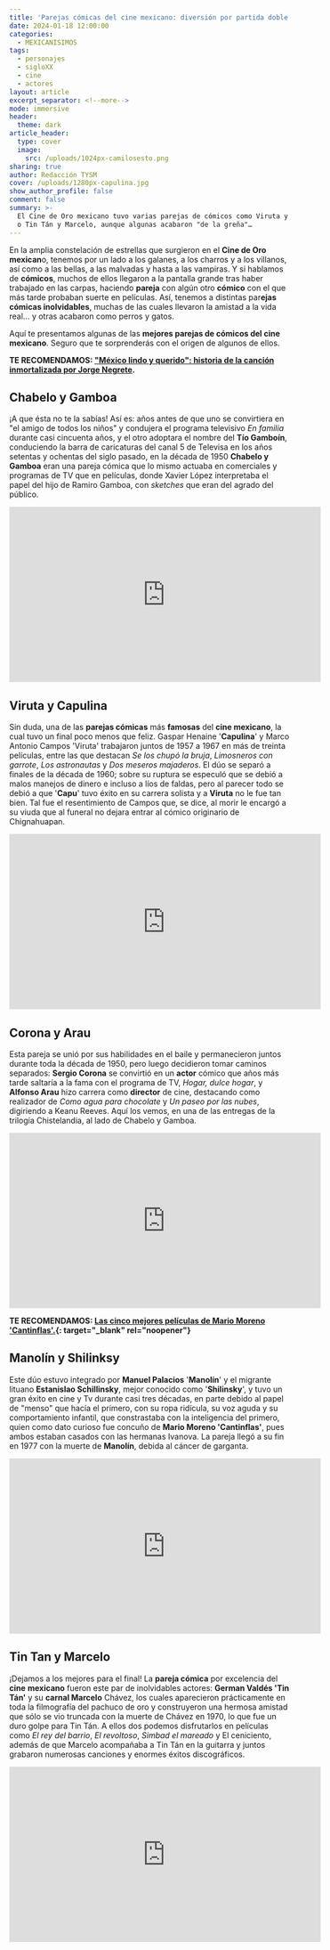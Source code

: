 ```yaml
---
title: 'Parejas cómicas del cine mexicano: diversión por partida doble '
date: 2024-01-18 12:00:00
categories:
  - MEXICANISIMOS
tags:
  - personajes
  - sigloXX
  - cine
  - actores
layout: article
excerpt_separator: <!--more-->
mode: immersive
header:
  theme: dark
article_header:
  type: cover
  image:
    src: /uploads/1024px-camilosesto.png
sharing: true
author: Redacción TYSM
cover: /uploads/1280px-capulina.jpg
show_author_profile: false
comment: false
summary: >-
  El Cine de Oro mexicano tuvo varias parejas de cómicos como Viruta y Capulina
  o Tin Tán y Marcelo, aunque algunas acabaron "de la greña"…
---
```

En la amplia constelación de estrellas que surgieron en el **Cine de Oro mexican**o, tenemos por un lado a los galanes, a los charros y a los villanos, así como a las bellas, a las malvadas y hasta a las vampiras. Y si hablamos de **cómicos**, muchos de ellos llegaron a la pantalla grande tras haber trabajado en las carpas, haciendo **pareja** con algún otro **cómico** con el que más tarde probaban suerte en películas. Así, tenemos a distintas par**ejas cómicas inolvidables**, muchas de las cuales llevaron la amistad a la vida real… y otras acabaron como perros y gatos.

Aquí te presentamos algunas de las **mejores parejas de cómicos del cine mexicano**. Seguro que te sorprenderás con el origen de algunos de ellos.

**TE RECOMENDAMOS:&nbsp;["México lindo y querido": historia de la canción inmortalizada por Jorge Negrete](__notset__).**

## Chabelo y Gamboa

¡A que ésta no te la sabías! Así es: años antes de que uno se convirtiera en "el amigo de todos los niños" y condujera el programa televisivo *En familia* durante casi cincuenta años, y el otro adoptara el nombre del **Tío Gamboín**, conduciendo la barra de caricaturas del canal 5 de Televisa en los años setentas y ochentas del siglo pasado, en la década de 1950&nbsp;**Chabelo y Gamboa** eran una pareja cómica que lo mismo actuaba en comerciales y programas de TV que en películas, donde Xavier López interpretaba el papel del hijo de Ramiro Gamboa, con *sketches* que eran del agrado del público.&nbsp;

<iframe width="560" height="315" src="https://www.youtube.com/embed/jbMeppsg_QA?si=OzvZSib3eC_3Ab2P&amp;start=4" title="YouTube video player" frameborder="0" allow="accelerometer; autoplay; clipboard-write; encrypted-media; gyroscope; picture-in-picture; web-share" allowfullscreen=""></iframe>

## Viruta y Capulina

Sin duda, una de las **parejas cómicas** más **famosas** del **cine mexicano**, la cual tuvo un final poco menos que feliz. Gaspar Henaine '**Capulina**' y Marco Antonio Campos 'Viruta' trabajaron juntos de 1957 a 1967 en más de treinta películas, entre las que destacan *Se los chupó la bruja*, *Limosneros con garrote*, *Los astronautas* y *Dos meseros majaderos*. El dúo se separó a finales de la década de 1960; sobre su ruptura se especuló que se debió a malos manejos de dinero e incluso a líos de faldas, pero al parecer todo se debió a que '**Capu**' tuvo éxito en su carrera solista y a **Viruta** no le fue tan bien. Tal fue el resentimiento de Campos que, se dice, al morir le encargó a su viuda que al funeral no dejara entrar al cómico originario de Chignahuapan.

<iframe width="560" height="315" src="https://www.youtube.com/embed/Ovp0ZhWdLZA?si=B8aJ9KDNcPXzcZeO&amp;start=4" title="YouTube video player" frameborder="0" allow="accelerometer; autoplay; clipboard-write; encrypted-media; gyroscope; picture-in-picture; web-share" allowfullscreen=""></iframe>

## Corona y Arau

Esta pareja se unió por sus habilidades en el baile y permanecieron juntos durante toda la década de 1950, pero luego decidieron tomar caminos separados: **Sergio Corona** se convirtió en un **actor** cómico que años más tarde saltaría a la fama con el programa de TV, *Hogar, dulce hogar*, y **Alfonso Arau**&nbsp;hizo carrera como **director** de cine, destacando como realizador de *Como agua para chocolate* y *Un paseo por las nubes*, digiriendo a Keanu Reeves. Aquí los vemos, en una de las entregas de la trilogía Chistelandia, al lado de Chabelo y Gamboa.

<iframe width="560" height="315" src="https://www.youtube.com/embed/g1Zw11zsw2Q?si=0Vu3gtKALo_jToZ9&amp;start=4" title="YouTube video player" frameborder="0" allow="accelerometer; autoplay; clipboard-write; encrypted-media; gyroscope; picture-in-picture; web-share" allowfullscreen=""></iframe>

**TE RECOMENDAMOS: [Las cinco mejores películas de Mario Moreno 'Cantinflas'.](https://blog.tonoysumariachi.com/mexicanisimos/2022/09/26/las-cinco-mejores-peliculas-de-mario-moreno-cantinflas.html){: target="_blank" rel="noopener"}**

## Manolín y Shilinksy

Este dúo estuvo integrado por **Manuel Palacios** '**Manolín**' y el migrante lituano **Estanislao Schillinsky**, mejor conocido como '**Shilinsky**', y tuvo un gran éxito en cine y Tv durante casi tres décadas, en parte debido al papel de "menso" que hacía el primero, con su ropa ridícula, su voz aguda y su comportamiento infantil, que constrastaba con la inteligencia del primero, quien como dato curioso fue concuño de **Mario Moreno 'Cantinflas'**, pues ambos estaban casados con las hermanas Ivanova. La pareja llegó a su fin en 1977 con la muerte de **Manolín**, debida al cáncer de garganta.

<iframe width="560" height="315" src="https://www.youtube.com/embed/CSnMfU5nkno?si=pfME9JnRsBRKmP7t&amp;start=4" title="YouTube video player" frameborder="0" allow="accelerometer; autoplay; clipboard-write; encrypted-media; gyroscope; picture-in-picture; web-share" allowfullscreen=""></iframe>

## Tin Tan y Marcelo

¡Dejamos a los mejores para el final! La **pareja cómica** por excelencia del **cine** **mexicano** fueron este par de inolvidables actores: **German Valdés 'Tin Tán'** y su **carnal Marcelo** Chávez, los cuales aparecieron prácticamente en toda la filmografía del pachuco de oro y construyeron una hermosa amistad que sólo se vio truncada con la muerte de Chávez en 1970, lo que fue un duro golpe para Tin Tán. A ellos dos podemos disfrutarlos en películas como *El rey del barrio*, *El revoltoso*, *Simbad el mareado* y El ceniciento, además de que Marcelo acompañaba a Tin Tán en la guitarra y juntos grabaron numerosas canciones y enormes éxitos discográficos.

<iframe width="560" height="315" src="https://www.youtube.com/embed/4hZXF9EpQcw?si=twosqbPV1K2AttPE" title="YouTube video player" frameborder="0" allow="accelerometer; autoplay; clipboard-write; encrypted-media; gyroscope; picture-in-picture; web-share" allowfullscreen=""></iframe>